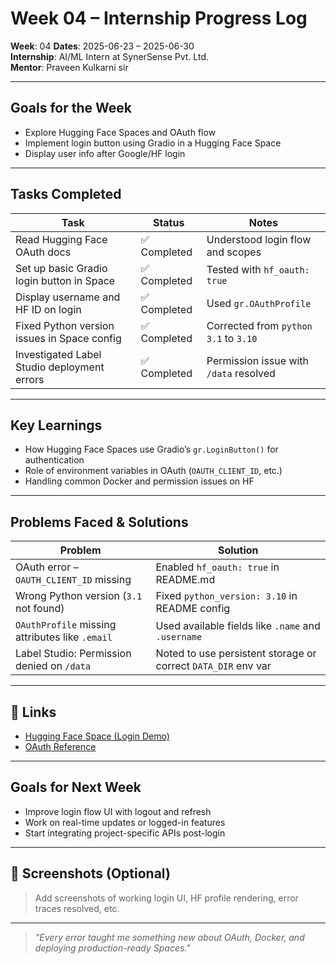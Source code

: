 
#  Week 04 – Internship Progress Log

**Week**: 04
**Dates**: 2025-06-23 – 2025-06-30  
**Internship**: AI/ML Intern at SynerSense Pvt. Ltd.  
**Mentor**: Praveen Kulkarni sir

---

## Goals for the Week

- Explore Hugging Face Spaces and OAuth flow
- Implement login button using Gradio in a Hugging Face Space
- Display user info after Google/HF login

---

## Tasks Completed

| Task                                                 | Status     | Notes                                    |
|------------------------------------------------------|------------|------------------------------------------|
| Read Hugging Face OAuth docs                         | ✅ Completed | Understood login flow and scopes         |
| Set up basic Gradio login button in Space            | ✅ Completed | Tested with `hf_oauth: true`             |
| Display username and HF ID on login                  | ✅ Completed | Used `gr.OAuthProfile`                   |
| Fixed Python version issues in Space config          | ✅ Completed | Corrected from `python 3.1` to `3.10`    |
| Investigated Label Studio deployment errors          | ✅ Completed | Permission issue with `/data` resolved   |

---

## Key Learnings

- How Hugging Face Spaces use Gradio’s `gr.LoginButton()` for authentication
- Role of environment variables in OAuth (`OAUTH_CLIENT_ID`, etc.)
- Handling common Docker and permission issues on HF

---

## Problems Faced & Solutions

| Problem                                      | Solution                                           |
|---------------------------------------------|----------------------------------------------------|
| OAuth error – `OAUTH_CLIENT_ID` missing     | Enabled `hf_oauth: true` in README.md              |
| Wrong Python version (`3.1` not found)      | Fixed `python_version: 3.10` in README config      |
| `OAuthProfile` missing attributes like `.email` | Used available fields like `.name` and `.username` |
| Label Studio: Permission denied on `/data`  | Noted to use persistent storage or correct `DATA_DIR` env var |

---

## 📎 Links

- [Hugging Face Space (Login Demo)](https://huggingface.co/spaces/your-username/login-demo)
- [OAuth Reference](https://huggingface.co/docs/hub/spaces-oauth)

---

## Goals for Next Week

- Improve login flow UI with logout and refresh
- Work on real-time updates or logged-in features
- Start integrating project-specific APIs post-login

---

## 📸 Screenshots (Optional)

> Add screenshots of working login UI, HF profile rendering, error traces resolved, etc.

---

> _"Every error taught me something new about OAuth, Docker, and deploying production-ready Spaces."_
